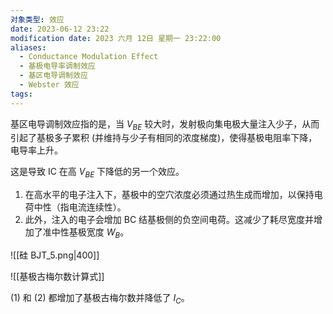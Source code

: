 ```yaml
---
对象类型: 效应
date: 2023-06-12 23:22
modification date: 2023 六月 12日 星期一 23:22:00
aliases:
  - Conductance Modulation Effect
  - 基极电导率调制效应
  - 基区电导调制效应
  - Webster 效应
tags:
---
```

基区电导调制效应指的是，当 $V_{BE}$ 较大时，发射极向集电极大量注入少子，从而引起了基极多子累积 (并维持与少子有相同的浓度梯度)，使得基极电阻率下降，电导率上升。

这是导致 IC 在高 $V_{BE}$ 下降低的另一个效应。 
1. 在高水平的电子注入下，基极中的空穴浓度必须通过热生成而增加，以保持电荷中性（指电流连续性）。 
2. 此外，注入的电子会增加 BC 结基极侧的负空间电荷。这减少了耗尽宽度并增加了准中性基极宽度 $W_{B}$。 



![[硅 BJT_5.png|400]]

![[基极古梅尔数计算式]]

(1) 和 (2) 都增加了基极古梅尔数并降低了 $I_{C}$。